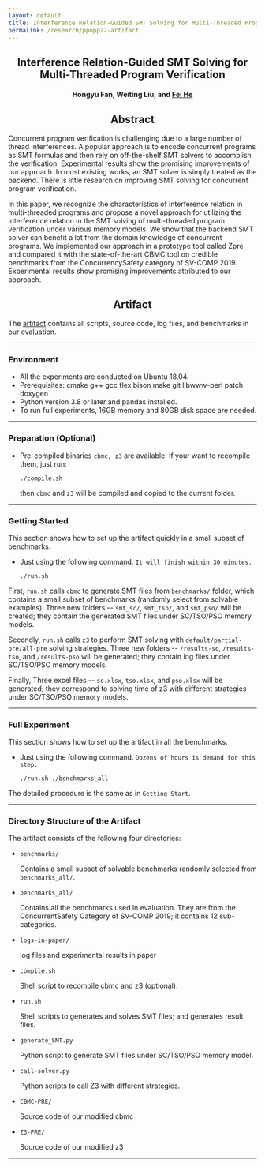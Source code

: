 ```yaml
---
layout: default
title: Interference Relation-Guided SMT Solving for Multi-Threaded Program Verification
permalink: /research/ppopp22-artifact
---
```


## <center>Interference Relation-Guided SMT Solving for Multi-Threaded Program Verification</center>

#### <center>Hongyu Fan, Weiting Liu, and <a href="https://feihe.github.io/">Fei He</a></center>

## <center>Abstract</center>

Concurrent program verification is challenging due to a large number of thread interferences. A popular approach is to encode concurrent programs as SMT formulas and then rely on off-the-shelf SMT solvers to accomplish the verification. Experimental results show the promising improvements of our approach. In most existing works, an SMT solver is simply treated as the backend. There is little research on improving SMT solving for concurrent program verification.

In this paper, we recognize the characteristics of interference relation in multi-threaded programs and propose a novel approach for utilizing the interference relation in the SMT solving of multi-threaded program verification under various memory models. We show that the backend SMT solver can benefit a lot from the domain knowledge of concurrent programs. We implemented our approach in a prototype tool called Zpre and compared it with the state-of-the-art CBMC tool on credible benchmarks from the ConcurrencySafety category of SV-COMP 2019. Experimental results show promising improvements attributed to our approach.


## <center>Artifact</center>

The <a href="https://zenodo.org/record/5725047/files/Artifact.zip?download=1">artifact</a> contains all scripts, source code, log files, and benchmarks in our evaluation.

------------------------------------------------------------------------------

### Environment

  - All the experiments are conducted on Ubuntu 18.04.
  - Prerequisites: cmake g++ gcc flex bison make git libwww-perl patch doxygen
  - Python version 3.8 or later and pandas installed.
  - To run full experiments, 16GB memory and 80GB disk space are needed.

------------------------------------------------------------------------------

### Preparation (Optional)


* Pre-compiled binaries `cbmc, z3` are available. If your want to recompile them, just run:

  ```
  ./compile.sh 
  ```
  
    then `cbmc` and `z3` will be compiled and copied to the current folder.

--------------------------------------

### Getting Started

This section shows how to set up the artifact quickly in a small subset of benchmarks.

* Just using the following command. `It will finish within 30 minutes.`
  ```
  ./run.sh
  ```

First, `run.sh` calls `cbmc` to generate SMT files from `benchmarks/` folder, which contains a small subset of benchmarks (randomly select from solvable examples). Three new folders -- `smt_sc/`, `smt_tso/`, and `smt_pso/` will be created; they contain the generated SMT files under SC/TSO/PSO memory models.

Secondly, `run.sh` calls `z3` to perform SMT solving with `default/partial-pre/all-pre` solving strategies. Three new folders -- `/results-sc`, `/results-tso`, and `/results-pso` will be generated; they contain log files under SC/TSO/PSO memory models.

Finally, Three excel files -- `sc.xlsx`, `tso.xlsx`, and `pso.xlsx` will be generated; they correspond to solving time of z3 with different strategies under SC/TSO/PSO memory models.

--------------------------------------

### Full Experiment

This section shows how to set up the artifact in all the benchmarks.

* Just using the following command. `Dozens of hours is demand for this step.`
  ```
  ./run.sh ./benchmarks_all
  ```

The detailed procedure is the same as in `Getting Start`.

--------------------------------------
### Directory Structure of the Artifact

The artifact consists of the following four directories:

  - `benchmarks/`

    Contains a small subset of solvable benchmarks randomly selected from `benchmarks_all/`.

  + `benchmarks_all/`

    Contains all the benchmarks used in evaluation. They are from the ConcurrentSafety Category of SV-COMP 2019; it contains 12 sub-categories.

  + `logs-in-paper/`

    log files and experimental results in paper

  + `compile.sh`

    Shell script to recompile cbmc and z3 (optional).

  + `run.sh`

    Shell scripts to generates and solves SMT files; and generates result files. 

  + `generate_SMT.py`

    Python script to generate SMT files under SC/TSO/PSO memory model.

  + `call-solver.py`

    Python scripts to call Z3 with different strategies.

  + `CBMC-PRE/`

    Source code of our modified cbmc

  + `Z3-PRE/`

    Source code of our modified z3

------------------------------------------------------------------------------

<!-- The <a href="https://zenodo.org/record/5725047/files/Artifact.zip?download=1">artifact</a> contains all scripts, source code, log files, and benchmarks in our evaluation. The following files are in the archive:


- `benchmarks/SVCOMP-Benchmarks/*`: Benchmarks from SV-COMP 2019, used in our main experiments (Sections 6.2 and 6.3).

- `benchmarks/Nidhugg-Benchmarks/* `: Benchmarks from Nidhugg suite, used in our experiment with stateless model checkers (Section 6.4).

- `logs/*` : The raw outputs of each tool in all experiments.

- `tables/*` : Processed results of all experiments. -->
